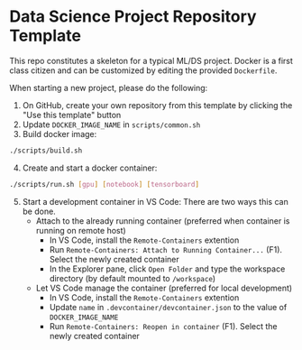 # Data Science Project Repository Template

This repo constitutes a skeleton for a typical ML/DS project. Docker is a first class citizen and can be customized by editing the provided `Dockerfile`.

When starting a new project, please do the following:

1. On GitHub, create your own repository from this template by clicking the "Use this template" button
2. Update `DOCKER_IMAGE_NAME` in `scripts/common.sh`
3. Build docker image:
```bash
./scripts/build.sh
```
4. Create and start a docker container:
```bash
./scripts/run.sh [gpu] [notebook] [tensorboard]
```
5. Start a development container in VS Code:
   There are two ways this can be done. 
   - Attach to the already running container (preferred when container is running on remote host)
      - In VS Code, install the `Remote-Containers` extention
      - Run `Remote-Containers: Attach to Running Container...` (F1). Select the newly created container
      - In the Explorer pane, click `Open Folder` and type the workspace directory (by default mounted to `/workspace`)
   - Let VS Code manage the container (preferred for local development)
      - In VS Code, install the `Remote-Containers` extention
      - Update `name` in `.devcontainer/devcontainer.json` to the value of `DOCKER_IMAGE_NAME`
      - Run `Remote-Containers: Reopen in container` (F1). Select the newly created container
